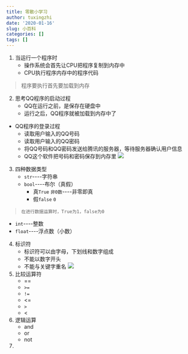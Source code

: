 ```yaml
---
title: 零散小学习
author: tuxingzhi
date: '2020-01-16'
slug: 小百科
categories: []
tags: []
---
```


1. 当运行一个程序时
   * 操作系统会首先让CPU把程序复制到内存中
   * CPU执行程序内存中的程序代码
> 程序要执行首先要加载到内存
2. 思考QQ程序的启动过程
   * QQ在运行之前，是保存在硬盘中
   * 运行之后，QQ程序就被加载到内存中了
   
- QQ程序的登录过程
   * 读取用户输入的QQ号码
   * 读取用户输入的QQ密码
   * 将QQ号码和QQ密码发送给腾讯的服务器，等待服务器确认用户信息
   * QQ这个软件把号码和密码保存到内存里
   ![](/post/2020-01-16-datastructure学习-必修课程_files/QQ如何存储.png)
3. 四种数据类型
   - `str`----字符串
   - `bool`----布尔（真假）
     + 真`True` `非0数`----非零即真
     + 假`false` `0`
 > `在进行数据运算时，True为1，false为0`
   - `int`----整数
   - `float`----浮点数（小数）
4. 标识符
   - 标识符可以由字母，下划线和数字组成
   - 不能以数字开头
   - 不能与关键字重名
   ![](/post/2020-01-16-datastructure学习-必修课程_files/import（关键字）.png)
5. 比较运算符
   - ==  
   - `>=`   
   - `!=`
   - <=
   - `>`
   - <
6. 逻辑运算
   + and
   + or
   + not
7. 